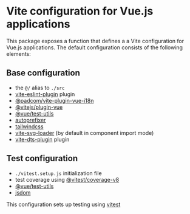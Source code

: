 # Vite configuration for Vue.js applications

This package exposes a function that defines a a Vite configuration for Vue.js applications.
The default configuration consists of the following elements:

## Base configuration

- the `@/` alias to `./src`
- [vite-eslint-plugin](https://www.npmjs.com/package/vite-plugin-eslint/v/1.8.1) plugin
- [@padcom/vite-plugin-vue-i18n](https://npmjs.com/package/@padcom/vite-plugin-vue-i18n/v/0.6.0)
- [@vitejs/plugin-vue](https://npmjs.com/package/@vitejs/plugin-vue/v/5.0.4)
- [@vue/test-utils](https://npmjs.com/package/@vue/test-utils/v/2.4.5)
- [autoprefixer](https://npmjs.com/package/autoprefixer/v/10.4.19)
- [tailwindcss](https://npmjs.com/package/tailwindcss/v/3.4.3)
- [vite-svg-loader](https://npmjs.com/package/vite-svg-loader/v/5.1.0) (by default in component import mode)
- [vite-dts-plugin](https://www.npmjs.com/package/vite-plugin-dts/v/0.6.0) plugin

## Test configuration

- `./vitest.setup.js` initialization file
- test coverage using [@vitest/coverage-v8](https://npmjs.com/package/@vitest/coverage-v8/v/1.5.2)
- [@vue/test-utils](https://npmjs.com/package/@vue/test-utils/v/2.4.5)
- [jsdom](https://npmjs.com/package/jsdom/v24.0.0)

This configuration sets up testing using [vitest](https://npmjs.com/package/vitest)
